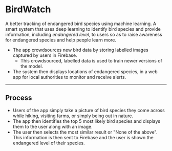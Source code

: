 # BirdWatch

A better tracking of endangered bird species using machine learning.
A smart system that uses deep learning to identify bird species and provide information, including *endangered level*, to users so as to raise awareness for endangered species and help people learn more. 
- The app crowdsources new bird data by storing labelled images captured by users in Firebase.
  - This crowdsourced, labelled data is used to train newer versions of the model.
- The system then displays locations of endangered species, in a web app for local authorities to monitor and receive alerts.

-----

## Process

- Users of the app simply take a picture of bird species they come across while hiking, visiting farms, or simply being out in nature.
- The app then identifies the top 5 most likely bird species and displays them to the user along with an image.
- The user then selects the most similar result or "None of the above". This information is then sent to Firebase and the user is shown the endangered level of their species.

